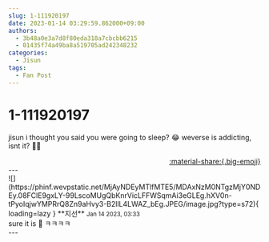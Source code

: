```yaml
---
slug: 1-111920197
date: 2023-01-14 03:29:59.862000+09:00
authors:
  - 3b48a0e3a7d8f80eda318a7cbcbb6215
  - 01435f74a49ba8a519705ad242348232
categories:
  - Jisun
tags:
  - Fan Post
---
```


# 1-111920197

<div class="post-container" markdown="1">
<div class="content-container md-sidebar__scrollwrap" markdown="1">

jisun i thought you said you were going to sleep? 😂 weverse is addicting, isnt it? 🥲🥲

</div>
</div>

<div style="text-align: right;" markdown="1">
<a href="https://weverse.io/fromis9/fanpost/1-111920197" style="text-align: right;">:material-share:{.big-emoji}</a>
</div>
---

<div class="comments-container md-sidebar__scrollwrap" markdown="1">
<div class="comment" markdown="1">
<div class='id-container' markdown="1">
![](https://phinf.wevpstatic.net/MjAyNDEyMTlfMTE5/MDAxNzM0NTgzMjY0NDEy.08FClE9gxLY-99LscoMUgQbKnrVicLFFWSqmAi3eGLEg.hXV0n-tPyoIqjwYMPRrQ8Zn9aHvy3-B2llL4LWAZ_bEg.JPEG/image.jpg?type=s72){ loading=lazy }
**<span class="artist">지선</span>** <small>Jan 14 2023, 03:33</small><br>
</div>
<div class='comment-body' markdown="1">
sure it is 🤔 ㅋㅋㅋㅋ
</div>
</div>
</div>
---
